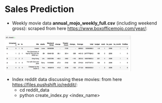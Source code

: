 # Sales Prediction

- Weekly movie data **annual_mojo_weekly_full.csv** (including weekend gross): scraped from here https://www.boxofficemojo.com/year/:
<img src="movie-data.png" width="80%" height="80%">

- Index reddit data discussing these movies: from here https://files.pushshift.io/reddit/: 
  - cd reddit_data
  - python create_index.py <index_name>
 
 


